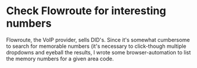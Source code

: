Check Flowroute for interesting numbers
=======================================

Flowroute, the VoIP provider, sells DID's. Since it's somewhat cumbersome to search for memorable numbers (it's necessary to click-though multiple dropdowns and eyeball the results, I wrote some browser-automation to list the memory numbers for a given area code.
